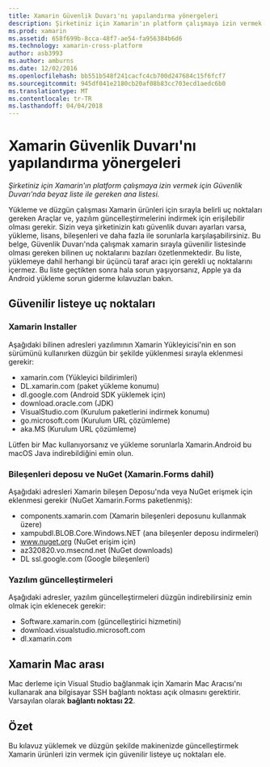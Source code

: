 ```yaml
---
title: Xamarin Güvenlik Duvarı'nı yapılandırma yönergeleri
description: Şirketiniz için Xamarin'ın platform çalışmaya izin vermek için Güvenlik Duvarı'nda beyaz liste ile gereken ana listesi.
ms.prod: xamarin
ms.assetid: 658f699b-8cca-48f7-ae54-fa956384b6d6
ms.technology: xamarin-cross-platform
author: asb3993
ms.author: amburns
ms.date: 12/02/2016
ms.openlocfilehash: bb551b548f241cacfc4cb700d247684c15f6fcf7
ms.sourcegitcommit: 945df041e2180cb20af08b83cc703ecd1aedc6b0
ms.translationtype: MT
ms.contentlocale: tr-TR
ms.lasthandoff: 04/04/2018
---
```

# <a name="xamarin-firewall-configuration-instructions"></a>Xamarin Güvenlik Duvarı'nı yapılandırma yönergeleri

_Şirketiniz için Xamarin'ın platform çalışmaya izin vermek için Güvenlik Duvarı'nda beyaz liste ile gereken ana listesi._

Yükleme ve düzgün çalışması Xamarin ürünleri için sırayla belirli uç noktaları gereken Araçlar ve, yazılım güncelleştirmelerini indirmek için erişilebilir olması gerekir. Sizin veya şirketinizin katı güvenlik duvarı ayarları varsa, yükleme, lisans, bileşenleri ve daha fazla ile sorunlarla karşılaşabilirsiniz. Bu belge, Güvenlik Duvarı'nda çalışmak xamarin sırayla güvenilir listesinde olması gereken bilinen uç noktalarını bazıları özetlenmektedir. Bu liste, yüklemeye dahil herhangi bir üçüncü taraf aracı için gerekli uç noktalarını içermez. Bu liste geçtikten sonra hala sorun yaşıyorsanız, Apple ya da Android yükleme sorun giderme kılavuzları bakın.

## <a name="endpoints-to-whitelist"></a>Güvenilir listeye uç noktaları

### <a name="xamarin-installer"></a>Xamarin Installer

Aşağıdaki bilinen adresleri yazılımının Xamarin Yükleyicisi'nin en son sürümünü kullanırken düzgün bir şekilde yüklenmesi sırayla eklenmesi gerekir:

-  xamarin.com (Yükleyici bildirimleri)
-  DL.xamarin.com (paket yükleme konumu)
-  dl.google.com (Android SDK yüklemek için)
-  download.oracle.com (JDK)
-  VisualStudio.com (Kurulum paketlerini indirmek konumu)
-  go.microsoft.com (Kurulum URL çözümleme)
-  aka.MS (Kurulum URL çözümleme)

Lütfen bir Mac kullanıyorsanız ve yükleme sorunlarla Xamarin.Android bu macOS Java indirebildiğini emin olun.


### <a name="components-store-and-nuget-including-xamarinforms"></a>Bileşenleri deposu ve NuGet (Xamarin.Forms dahil)

Aşağıdaki adresleri Xamarin bileşen Deposu'nda veya NuGet erişmek için eklenmesi gerekir (NuGet Xamarin.Forms paketlenmiş):

-  components.xamarin.com (Xamarin bileşenleri deposunu kullanmak üzere)
-  xampubdl.BLOB.Core.Windows.NET (ana bileşenler deposu indirmeleri)
-  www.nuget.org (NuGet erişim için)
-  az320820.vo.msecnd.net (NuGet downloads)
-  DL ssl.google.com (Google bileşenleri)


### <a name="software-updates"></a>Yazılım güncelleştirmeleri

Aşağıdaki adresler, yazılım güncelleştirmeleri düzgün indirebilirsiniz emin olmak için eklenecek gerekir:

-  Software.xamarin.com (güncelleştirici hizmetini)
-  download.visualstudio.microsoft.com
-  dl.xamarin.com

## <a name="xamarin-mac-agent"></a>Xamarin Mac arası

Mac derleme için Visual Studio bağlanmak için Xamarin Mac Aracısı'nı kullanarak ana bilgisayar SSH bağlantı noktası açık olmasını gerektirir. Varsayılan olarak **bağlantı noktası 22**.

## <a name="summary"></a>Özet

Bu kılavuz yüklemek ve düzgün şekilde makinenizde güncelleştirmek Xamarin ürünleri izin vermek için güvenilir listeye uç noktaları ele.